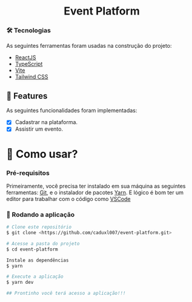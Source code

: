 <h1 align="center">Event Platform</h1>

### 🛠 Tecnologias

As seguintes ferramentas foram usadas na construção do projeto:  

- [ReactJS](https://pt-br.reactjs.org/)
- [TypeScript](https://www.typescriptlang.org/) 
- [Vite](https://vitejs.dev/)
- [Tailwind CSS](https://tailwindcss.com/)

## 👀 Features

As seguintes funcionalidades foram implementadas:

- [x] Cadastrar na plataforma.
- [x] Assistir um evento.

<h1>📱 Como usar? </h1> 

### Pré-requisitos

Primeiramente, você precisa ter instalado em sua máquina as seguintes ferramentas:
[Git](https://git-scm.com), e o instalador de pacotes [Yarn](https://yarnpkg.com/). 
E lógico é bom ter um editor para trabalhar com o código como [VSCode](https://code.visualstudio.com/)

### 🎲 Rodando a aplicação

```bash
# Clone este repositório
$ git clone <https://github.com/caduxl007/event-platform.git>

# Acesse a pasta do projeto 
$ cd event-platform

Instale as dependências 
$ yarn

# Execute a aplicação
$ yarn dev

## Prontinho você terá acesso a aplicação!!! 
```
